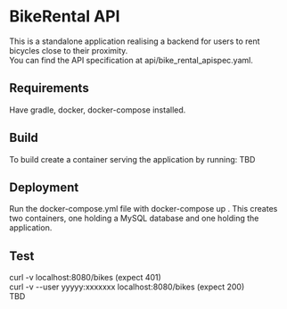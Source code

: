 # BikeRental API
This is a standalone application realising a backend for users to rent bicycles close to their proximity. <br>
You can find the API specification at api/bike_rental_apispec.yaml.
## Requirements
Have gradle, docker, docker-compose installed.
## Build
To build create a container serving the application by running: TBD 
## Deployment
Run the docker-compose.yml file with docker-compose up . This creates two containers, one holding a MySQL database and one holding the application.
## Test
curl -v localhost:8080/bikes (expect 401) <br>
curl -v --user yyyyy:xxxxxxx localhost:8080/bikes (expect 200) <br>
TBD